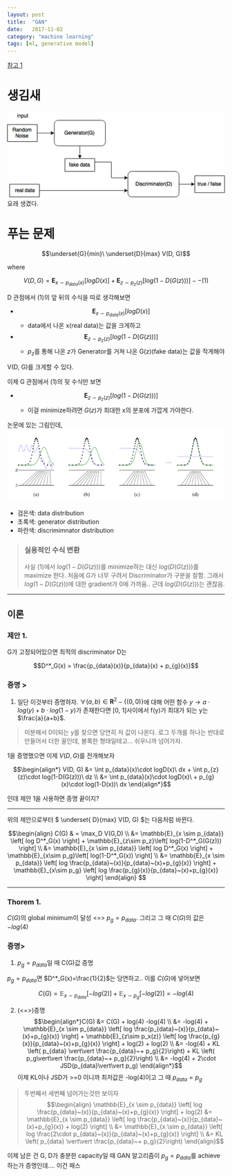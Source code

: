 ```yaml
---
layout: post
title:  "GAN"
date:   2017-11-02 
category: "machine learning"
tags: [ml, generative model]
---
```


[참고 1](http://jaejunyoo.blogspot.com/2017/01/generative-adversarial-nets-2.html)
# 생김새

![GAN.png](/resources/CA4ABC22673845518C5FF5DAFEB08CD7.png)
요래 생겼다.

# 푸는 문제

$$\underset{G}{min}\ \underset{D}{max} V(D, G)$$

where

$$V(D, G) = \textbf{E}_{x \sim p_{data}(x)}[logD(x)] + \textbf{E}_{z \sim p_{z}(z)}[log(1-D(G(z)))] -- (1)$$

D 관점에서 (1)의 앞 뒤의 수식을 따로 생각해보면
* $$\textbf{E}_{x \sim p_{data}(x)}[logD(x)]$$
  * data에서 나온 x(real data)는 값을 크게하고
* $$\textbf{E}_{z \sim p_{z}(z)}[log(1-D(G(z)))]$$
  * $p_z$를 통해 나온 $z$가 Generator를 거쳐 나온 G(z)(fake data)는 값을 작게해야
  
V(D, G)를 크게할 수 있다.

이제 G 관점에서 (1)의 뒷 수식만 보면
* $$\textbf{E}_{z \sim p_{z}(z)}[log(1-D(G(z)))]$$
  * 이걸 minimize하려면 $G(z)$가 최대한 x의 분포에 가깝게 가야한다.

논문에 있는 그림인데,
![](/resources/7A20958912AAC3F7C58237D87E6C7FDC.png)
* 검은색: data distribution
* 초록색: generator distribution
* 파란색: discrimimnator distribution

> ### 실용적인 수식 변환
> 사실 (1)에서 $log(1-D(G(z)))$를 minimize하는 대신 $log(D(G(z)))$를 maximize 한다. 처음에 G가 너무 구려서 Discriminator가 구분을 잘함. 그래서 $log(1-D(G(z)))$에 대한 gradient가 0에 가까움.. 근데 $log(D(G(z)))$는 괜찮음.

---

## 이론

### 제안 1.

G가 고정되어있으면 최적의 discriminator D는 

$$D^*_G(x) = \frac{p_{data}(x)}{p_{data}(x) + p_{g}(x)}$$

### 증명 >
1. 일단 이것부터 증명하자. 
$\forall (a, b) \in \textbf{R}^2 - \{(0, 0)\}$에 대해 어떤 함수 $y \rightarrow a\cdot log(y) + b\cdot log(1-y)$가 존재한다면 [0, 1]사이에서 f(y)가 최대가 되는 y는 $\frac{a}{a+b}$.

> 미분해서 0이되는 y를 찾으면 당연히 저 값이 나온다.  로그 두개를 하나는 반대로 만들어서 더한 꼴인데, 볼록한 형태일테고... 쉬우니까 넘어가자.

1을 증명했으면 이제 $V(D,G)$를 전개해보자

$$\begin{align*} V(D, G) &= \int p_{data}(x)\cdot logD(x)\ dx + \int p_{z}(z)\cdot log(1-D(G(z)))\ dz \\ &= \int p_{data}(x)\cdot logD(x)\ + p_{g}(x)\cdot log(1-D(x))\ dx \end{align*}$$

인데 제안 1을 사용하면 증명 끝이지?

---

위의 제안으로부터 $ \underset{ D}{max}  V(D, G) $는 다음처럼 바뀐다.

$$\begin{align} C(G) & = \max_D V(G,D) \\ 
&= \mathbb{E}_{x \sim p_{data}} \left[ log D^*_G(x) \right] + \mathbb{E}_{z\sim p_z}\left[ log(1-D^*_G(G(z))) \right] \\ 
&= \mathbb{E}_{x \sim p_{data}} \left[ log D^*_G(x) \right] + \mathbb{E}_{x\sim p_g}\left[ log(1-D^*_G(x)) \right] \\ 
&= \mathbb{E}_{x \sim p_{data}} \left[ log \frac{p_{data}~(x)}{p_{data}~(x)+p_{g}(x)} \right] + \mathbb{E}_{x\sim p_g} \left[ log \frac{p_{g}(x)}{p_{data}~(x)+p_{g}(x)} \right] \end{align} $$

---

### Thorem 1.

$C(G)$의 global minimum이 달성 <=> $p_g = p_{data}$. 그리고 그 때 $C(G)$의 값은 $-log(4)$

### 증명>
1. $p_g = p_{data}$일 때 C(G)값 증명

$p_g = p_{data}$면 $D^*_G(x)=\frac{1}{2}$는 당연하고.. 이를 $C(G)$에 넣어보면 

$$C(G) = \mathbb{E}_{x \sim p_{data}} \left[ -log(2)\right] + \mathbb{E}_{x \sim p_{g}} \left[ -log(2)\right]=-log(4)$$

2. (<=>)증명
$$\begin{align*}C(G) &= C(G) + log(4) -log(4) \\ &= -log(4) + \mathbb{E}_{x \sim p_{data}} \left[ log \frac{p_{data}~(x)}{p_{data}~(x)+p_{g}(x)} \right] + \mathbb{E}_{z\sim p_x(z)} \left[ log \frac{p_{g}(x)}{p_{data}~(x)+p_{g}(x)} \right] + log(2) + log(2) \\ &= -log(4) + KL \left( p_{data} \vert\vert \frac{p_{data}~+ p_g}{2}\right) + KL \left( p_g\vert\vert \frac{p_{data}~+ p_g}{2}\right) \\ &= -log(4) + 2\cdot JSD(p_{data}\vert\vert p_g) \end{align*}$$
이제 KL이나 JSD가 >=0 이니까 최저값은 -log(4)이고 그 때 $p_{data} = p_g$

> 두번째서 세번째 넘어가는것만 보이자
$$\begin{align} \mathbb{E}_{x \sim p_{data}} \left[ log \frac{p_{data}~(x)}{p_{data}~(x)+p_{g}(x)} \right] + log(2) &= \mathbb{E}_{x \sim p_{data}} \left[ log \frac{p_{data}~(x)}{p_{data}~(x)+p_{g}(x)} + log(2) \right] \\ &=  \mathbb{E}_{x \sim p_{data}} \left[ log \frac{2\cdot p_{data}~(x)}{p_{data}~(x)+p_{g}(x)}  \right] \\ &= KL \left( p_{data} \vert\vert \frac{p_{data}~+ p_g}{2}\right) \end{align}$$

이제 남은 건 G, D가 충분한 capacity일 때 GAN 알고리즘이 $p_g = p_{data}$를 achieve 하는가 증명인데.... 이건 패스
